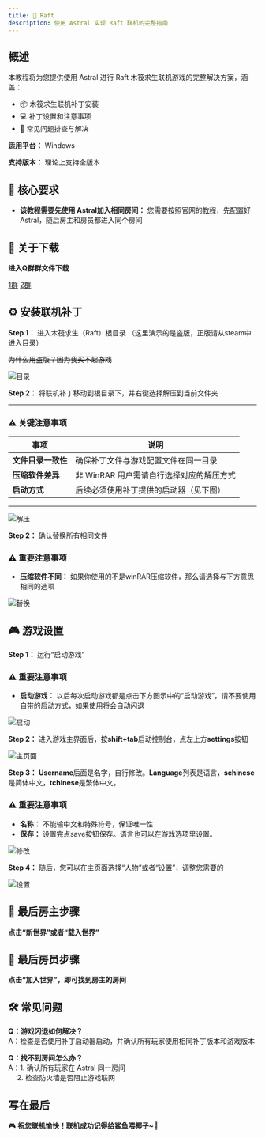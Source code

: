 ```yaml
---
title: 🚢 Raft
description: 使用 Astral 实现 Raft 联机的完整指南
---
```

## 概述

本教程将为您提供使用 Astral 进行 Raft 木筏求生联机游戏的完整解决方案，涵盖：

- 📦 木筏求生联机补丁安装
- 💻 补丁设置和注意事项
- 🔧 常见问题排查与解决

**适用平台：** Windows

**支持版本：** 理论上支持全版本

## 📌 核心要求

- **该教程需要先使用 Astral加入相同房间：** 您需要按照官网的[教程](/quick-start/download-install/)，先配置好 Astral，随后房主和房员都进入同个房间

## 🔽 关于下载

**进入Q群群文件下载**

[1群](https://qm.qq.com/q/6WoILstbQA)
[2群](https://qm.qq.com/q/v9jXBJASqc)

## ⚙️ 安装联机补丁

**Step 1：** 进入木筏求生（Raft）根目录
（这里演示的是盗版，正版请从steam中进入目录）

~~为什么用盗版？因为我买不起游戏~~

![目录](/images/木筏联机/木筏联机-1.png)

**Step 2：** 将联机补丁移动到根目录下，并右键选择解压到当前文件夹

---

### ⚠️ 关键注意事项
| 事项                | 说明                                                                 |
|---------------------|----------------------------------------------------------------------|
| **文件目录一致性**  | 确保补丁文件与游戏配置文件在同一目录                                 |
| **压缩软件差异**    | 非 WinRAR 用户需请自行选择对应的解压方式                                    |
| **启动方式**        | 后续必须使用补丁提供的启动器（见下图）                               |

---

![解压](/images/木筏联机/木筏联机-2.png)

**Step 2：** 确认替换所有相同文件
### ⚠️ 重要注意事项

- **压缩软件不同：** 如果你使用的不是winRAR压缩软件，那么请选择与下方意思相同的选项

![替换](/images/木筏联机/木筏联机-3.png)



## 🎮 游戏设置

**Step 1：** 运行“启动游戏”

### ⚠️ 重要注意事项

- **启动游戏：** 以后每次启动游戏都是点击下方图示中的“启动游戏”，请不要使用自带的启动方式，如果使用将会自动闪退

![启动](/images/木筏联机/木筏联机-4.png)

**Step 2：** 进入游戏主界面后，按**shift+tab**启动控制台，点左上方**settings**按钮

![主页面](/images/木筏联机/木筏联机-5.png)

**Step 3：** **Username**后面是名字，自行修改。**Language**列表是语言，**schinese**是简体中文，**tchinese**是繁体中文。

### ⚠️ 重要注意事项

- **名称：** 不能输中文和特殊符号，保证唯一性
- **保存：** 设置完点save按钮保存。语言也可以在游戏选项里设置。

![修改](/images/木筏联机/木筏联机-6.png)

**Step 4：** 随后，您可以在主页面选择“人物”或者“设置”，调整您需要的

![设置](/images/木筏联机/木筏联机-7.png)

## 👑 最后房主步骤

**点击“新世界”或者“载入世界”**

## 👥 最后房员步骤

**点击“加入世界”，即可找到房主的房间**

## 🛠️ 常见问题
**Q：游戏闪退如何解决？**  
A：检查是否使用补丁启动器启动，并确认所有玩家使用相同补丁版本和游戏版本

**Q：找不到房间怎么办？**  
A：1. 确认所有玩家在 Astral 同一房间  
　 2. 检查防火墙是否阻止游戏联网

## 写在最后

🎮 **祝您联机愉快！联机成功记得给鲨鱼喂椰子~🌴**
